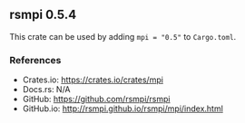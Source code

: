 ## rsmpi 0.5.4
This crate can be used by adding `mpi = "0.5"` to `Cargo.toml`.

### References
* Crates.io: https://crates.io/crates/mpi
* Docs.rs: N/A
* GitHub: https://github.com/rsmpi/rsmpi
* GitHub.io: http://rsmpi.github.io/rsmpi/mpi/index.html